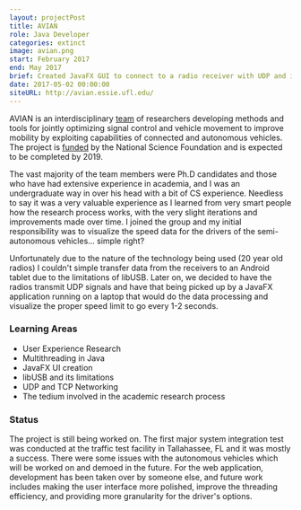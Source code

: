 ```yaml
---
layout: projectPost
title: AVIAN
role: Java Developer
categories: extinct
image: avian.png
start: February 2017
end: May 2017
brief: Created JavaFX GUI to connect to a radio receiver with UDP and interact with 10 traffic light controller & autonomous car rigs.
date: 2017-05-02 00:00:00
siteURL: http://avian.essie.ufl.edu/
---
```

AVIAN is an interdisciplinary [team](http://avian.essie.ufl.edu/team/) of researchers developing methods and tools for jointly optimizing signal control and vehicle movement to improve mobility by exploiting capabilities of connected and autonomous vehicles. The project is [funded](https://www.nsf.gov/awardsearch/showAward?AWD_ID=1446813&HistoricalAwards=false) by the National Science Foundation and is expected to be completed by 2019.

The vast majority of the team members were Ph.D candidates and those who have had extensive experience in academia, and I was an undergraduate way in over his head with a bit of CS experience. Needless to say it was a very valuable experience as I learned from very smart people how the research process works, with the very slight iterations and improvements made over time. I joined the group and my initial responsibility was to visualize the speed data for the drivers of the semi-autonomous vehicles... simple right?

Unfortunately due to the nature of the technology being used (20 year old radios) I couldn't simple transfer data from the receivers to an Android tablet due to the limitations of libUSB. Later on, we decided to have the radios transmit UDP signals and have that being picked up by a JavaFX application running on a laptop that would do the data processing and visualize the proper speed limit to go every 1-2 seconds. 

### Learning Areas
* User Experience Research
* Multithreading in Java
* JavaFX UI creation
* libUSB and its limitations
* UDP and TCP Networking
* The tedium involved in the academic research process

### Status
The project is still being worked on. The first major system integration test was conducted at the traffic test facility in Tallahassee, FL and it was mostly a success. There were some issues with the autonomous vehicles which will be worked on and demoed in the future. For the web application, development has been taken over by someone else, and future work includes making the user interface more polished, improve the threading efficiency, and providing more granularity for the driver's options.
